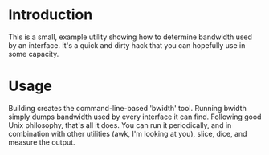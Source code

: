 # Introduction
This is a small, example utility showing how to determine bandwidth used by an interface. It's a quick and dirty hack that you can hopefully use in some capacity.

# Usage
Building creates the command-line-based 'bwidth' tool. Running bwidth simply dumps bandwidth used by every interface it can find. Following good Unix philosophy, that's all it does. You can run it periodically, and in combination with other utilities (awk, I'm looking at you), slice, dice, and measure the output.